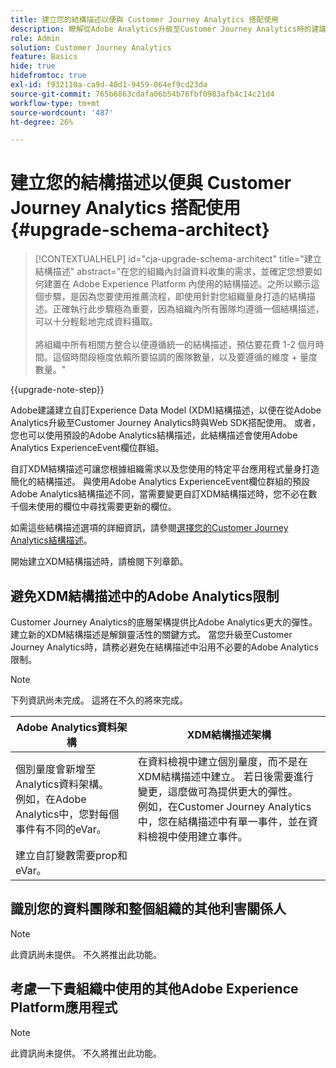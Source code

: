 ```yaml
---
title: 建立您的結構描述以便與 Customer Journey Analytics 搭配使用
description: 瞭解從Adobe Analytics升級至Customer Journey Analytics時的建議路徑
role: Admin
solution: Customer Journey Analytics
feature: Basics
hide: true
hidefromtoc: true
exl-id: f932110a-ca9d-40d1-9459-064ef9cd23da
source-git-commit: 765b6863cdafa06b54b76fbf0983afb4c14c21d4
workflow-type: tm+mt
source-wordcount: '487'
ht-degree: 26%

---
```


# 建立您的結構描述以便與 Customer Journey Analytics 搭配使用 {#upgrade-schema-architect}

<!-- markdownlint-disable MD034 -->

>[!CONTEXTUALHELP]
>id="cja-upgrade-schema-architect"
>title="建立結構描述"
>abstract="在您的組織內討論資料收集的需求，並確定您想要如何建置在 Adobe Experience Platform 內使用的結構描述。之所以顯示這個步驟，是因為您要使用推薦流程，即使用針對您組織量身打造的結構描述。正確執行此步驟極為重要，因為組織內所有團隊均遵循一個結構描述，可以十分輕鬆地完成資料攝取。<br><br>將組織中所有相關方整合以便遵循統一的結構描述，預估要花費 1-2 個月時間。這個時間段極度依賴所要協調的團隊數量，以及要遵循的維度 + 量度數量。"

<!-- markdownlint-enable MD034 -->

{{upgrade-note-step}}

Adobe建議建立自訂Experience Data Model (XDM)結構描述，以便在從Adobe Analytics升級至Customer Journey Analytics時與Web SDK搭配使用。 或者，您也可以使用預設的Adobe Analytics結構描述，此結構描述會使用Adobe Analytics ExperienceEvent欄位群組。

自訂XDM結構描述可讓您根據組織需求以及您使用的特定平台應用程式量身打造簡化的結構描述。 與使用Adobe Analytics ExperienceEvent欄位群組的預設Adobe Analytics結構描述不同，當需要變更自訂XDM結構描述時，您不必在數千個未使用的欄位中尋找需要更新的欄位。

如需這些結構描述選項的詳細資訊，請參閱[選擇您的Customer Journey Analytics結構描述](/help/getting-started/cja-upgrade/cja-upgrade-schema-existing.md)。

開始建立XDM結構描述時，請檢閱下列章節。

## 避免XDM結構描述中的Adobe Analytics限制

Customer Journey Analytics的底層架構提供比Adobe Analytics更大的彈性。 建立新的XDM結構描述是解鎖靈活性的關鍵方式。 當您升級至Customer Journey Analytics時，請務必避免在結構描述中沿用不必要的Adobe Analytics限制。

>[!NOTE]
>
>下列資訊尚未完成。 這將在不久的將來完成。

| Adobe Analytics資料架構 | XDM結構描述架構 |
|---------|----------|
| 個別量度會新增至Analytics資料架構。<br/>例如，在Adobe Analytics中，您對每個事件有不同的eVar。 | 在資料檢視中建立個別量度，而不是在XDM結構描述中建立。 若日後需要進行變更，這麼做可為提供更大的彈性。<br/>例如，在Customer Journey Analytics中，您在結構描述中有單一事件，並在資料檢視中使用建立事件。 |
| 建立自訂變數需要prop和eVar。 |  |

## 識別您的資料團隊和整個組織的其他利害關係人

>[!NOTE]
>
>此資訊尚未提供。 不久將推出此功能。

## 考慮一下貴組織中使用的其他Adobe Experience Platform應用程式

>[!NOTE]
>
>此資訊尚未提供。 不久將推出此功能。
